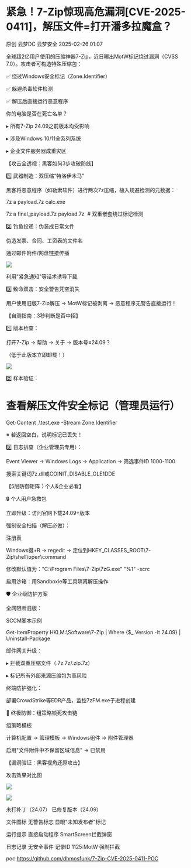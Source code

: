 #  紧急！7-Zip惊现高危漏洞[CVE-2025-0411]，解压文件=打开潘多拉魔盒？   
原创 云梦DC  云梦安全   2025-02-26 01:07  
  
全球超2亿用户使用的压缩神器7-Zip，近日曝出MotW标记绕过漏洞（CVSS 7.0）。攻击者可构造特殊压缩包：  
  
✅ 绕过Windows安全标记（Zone.Identifier）  
  
✅ 躲避杀毒软件检测  
  
✅ 解压后直接运行恶意程序  
  
你的电脑是否在死亡名单？  
  
▸ 所有7-Zip 24.09之前版本均受影响  
  
▸ 涉及Windows 10/11全系列系统  
  
▸ 企业文件服务器成重灾区  
  
【攻击全透视：黑客如何3步攻破防线】  
  
1️⃣ 武器制造：双压缩“特洛伊木马”  
  
黑客将恶意程序（如勒索软件）进行两次7z压缩，植入规避检测的元数据：  
  
7z a payload.7z calc.exe    
  
7z a final_payload.7z payload.7z  # 双重嵌套绕过标记检测  
  
2️⃣ 钓鱼投递：伪装成日常文件  
  
伪造发票、合同、工资表的文件名  
  
通过邮件附件/网盘链接传播  
  
![](https://mmbiz.qpic.cn/mmbiz_gif/ndxZsFvkmpwGdezQHJWmyT8w54zXH5pOU5Lz6etUSxzrOc5jlGzJbTurP5RTrOpGJHWUvC3wlyKhJr2yx7EXjw/640?wx_fmt=gif&from=appmsg "")  
  
  
利用"紧急通知"等话术诱导下载  
  
3️⃣ 致命双击：安全警告凭空消失  
  
用户使用旧版7-Zip解压 → MotW标记被剥离 → 恶意程序无警告直接运行！  
  
【自测指南：3秒判断是否中招】  
  
1️⃣ 版本检查：  
  
打开7-Zip → 帮助 → 关于 → 版本号≥24.09？  
  
（低于此版本立即卸载！）  
  
![](https://mmbiz.qpic.cn/mmbiz_png/ndxZsFvkmpwGdezQHJWmyT8w54zXH5pOfzmXdpeq3mMuDBRcHguEhgL2xoNVHjxib5nDggRIoMcUgN4UvDWKlYw/640?wx_fmt=png&from=appmsg "")  
  
  
2️⃣ 样本验证：  
  
# 查看解压文件安全标记（管理员运行）    
  
Get-Content .\test.exe -Stream Zone.Identifier  
  
※ 若返回空白，说明标记已丢失！  
  
3️⃣ 日志排查（企业管理员专用）：  
  
Event Viewer → Windows Logs → Application → 筛选事件ID 1000-1100    
  
搜索关键词7z.dll或COINIT_DISABLE_OLE1DDE  
  
【5层防御矩阵：个人&企业必看】  
  
🔒 个人用户急救包  
  
立即升级：访问官网下载24.09+版本  
  
强制安全扫描（解压必做）：  
  
注册表  
  
Windows键+R → regedit → 定位到HKEY_CLASSES_ROOT\7-Zip\shell\open\command    
  
修改默认值为："C:\Program Files\7-Zip\7zG.exe" "%1" -scrc    
  
启用沙箱：用Sandboxie等工具隔离解压操作  
  
🛡️ 企业级防护方案  
  
全网阻断旧版：  
  
SCCM脚本示例  
  
Get-ItemProperty HKLM:\Software\7-Zip | Where {$_.Version -lt 24.09} | Uninstall-Package    
  
邮件网关升级：  
  
▸ 拦截双重压缩文件（.7z.7z/.zip.7z）  
  
▸ 标记所有外部来源压缩包为高风险  
  
终端防护强化：  
  
部署CrowdStrike等EDR产品，监控7zFM.exe子进程创建  
  
🚨 终极防御：组策略锁死攻击链  
  
组策略模板  
  
计算机配置 → 管理模板 → Windows组件 → 附件管理器    
  
启用"文件附件中不保留区域信息" → 已禁用    
  
【漏洞验证：黑客视角还原攻击】  
  
攻击效果对比图  
  
![](https://mmbiz.qpic.cn/mmbiz_gif/ndxZsFvkmpwGdezQHJWmyT8w54zXH5pOeyallELzhVIZxF9obwgibAF7hc8GquXFUqDC6Z30YCboBNKicaKibQnFQ/640?wx_fmt=gif&from=appmsg "")  
  
![](https://mmbiz.qpic.cn/mmbiz_gif/ndxZsFvkmpwGdezQHJWmyT8w54zXH5pOEDd5jCjAG9ZHUBGicvQowZLm0wsUMkCMZSWSbZafAstAXKAibWMgk4wg/640?wx_fmt=gif&from=appmsg "")  
  
  
未打补丁（24.07）	已修复版本（24.09）  
  
文件图标	无警告标志	显眼"未知发布者"标记  
  
运行提示	直接启动程序	SmartScreen拦截弹窗  
  
日志记录	无安全事件	记录ID 1125:MotW 强制拦截  
  
  
poc:https://github.com/dhmosfunk/7-Zip-CVE-2025-0411-POC  
  
